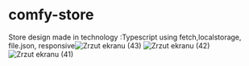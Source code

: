 # comfy-store
Store design made in technology :Typescript using fetch,localstorage, file.json, responsive![Zrzut ekranu (43)](https://user-images.githubusercontent.com/61388692/162637709-3144e37c-17d7-473c-8f23-334726e6623f.png)
![Zrzut ekranu (42)](https://user-images.githubusercontent.com/61388692/162637829-bf0d51f8-af4e-4ecd-9221-1e67c8531f23.png)
![Zrzut ekranu (41)](https://user-images.githubusercontent.com/61388692/162637720-efc5ecc3-cc87-4cc5-85e4-31f706d2e163.png)

